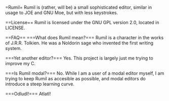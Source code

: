 =Rumil=
Rumil is (rather, will be) a small sophisticated editor, similar in usage to JOE and GNU Moe, but with less keystrokes.

==License==
Rumil is licensed under the GNU GPL version 2.0, located in LICENSE.

==FAQ==
===What does Rumil mean?===
Rumil is a character in the works of J.R.R. Tolkien. He was a Noldorin sage who invented the first writing system.

===Yet another editor?===
Yes. This project is largely just me trying to improve my C.

===Is Rumil modal?===
No. While I am a user of a modal editor myself, I am trying to keep Rumil as accesible as possible, and modal editors do introduce a steep learning curve.

===Odludl!===
Atlatl!